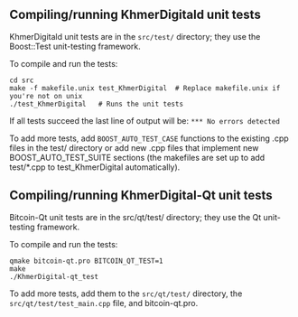 Compiling/running KhmerDigitald unit tests
------------------------------------

KhmerDigitald unit tests are in the `src/test/` directory; they
use the Boost::Test unit-testing framework.

To compile and run the tests:

	cd src
	make -f makefile.unix test_KhmerDigital  # Replace makefile.unix if you're not on unix
	./test_KhmerDigital   # Runs the unit tests

If all tests succeed the last line of output will be:
`*** No errors detected`

To add more tests, add `BOOST_AUTO_TEST_CASE` functions to the existing
.cpp files in the test/ directory or add new .cpp files that
implement new BOOST_AUTO_TEST_SUITE sections (the makefiles are
set up to add test/*.cpp to test_KhmerDigital automatically).


Compiling/running KhmerDigital-Qt unit tests
---------------------------------------

Bitcoin-Qt unit tests are in the src/qt/test/ directory; they
use the Qt unit-testing framework.

To compile and run the tests:

	qmake bitcoin-qt.pro BITCOIN_QT_TEST=1
	make
	./KhmerDigital-qt_test

To add more tests, add them to the `src/qt/test/` directory,
the `src/qt/test/test_main.cpp` file, and bitcoin-qt.pro.
